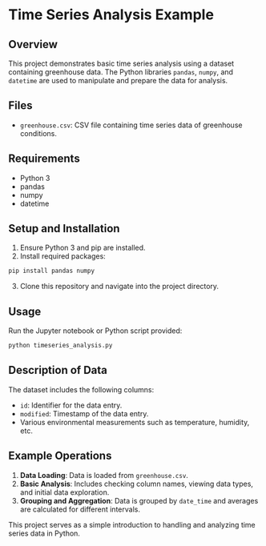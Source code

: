 # Time Series Analysis Example

## Overview

This project demonstrates basic time series analysis using a dataset containing greenhouse data. The Python libraries `pandas`, `numpy`, and `datetime` are used to manipulate and prepare the data for analysis.

## Files

- `greenhouse.csv`: CSV file containing time series data of greenhouse conditions.

## Requirements

- Python 3
- pandas
- numpy
- datetime

## Setup and Installation

1. Ensure Python 3 and pip are installed.
2. Install required packages:

```bash
pip install pandas numpy
```

3. Clone this repository and navigate into the project directory.

## Usage

Run the Jupyter notebook or Python script provided:

```bash
python timeseries_analysis.py
```

## Description of Data

The dataset includes the following columns:

- `id`: Identifier for the data entry.
- `modified`: Timestamp of the data entry.
- Various environmental measurements such as temperature, humidity, etc.

## Example Operations

1. **Data Loading**: Data is loaded from `greenhouse.csv`.
2. **Basic Analysis**: Includes checking column names, viewing data types, and initial data exploration.
3. **Grouping and Aggregation**: Data is grouped by `date_time` and averages are calculated for different intervals.

This project serves as a simple introduction to handling and analyzing time series data in Python.